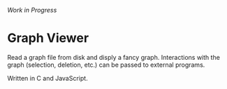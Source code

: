 *Work in Progress*

# Graph Viewer

Read a graph file from disk and disply a fancy graph. Interactions with the graph (selection, deletion, etc.) can be passed to external programs.

Written in C and JavaScript.
